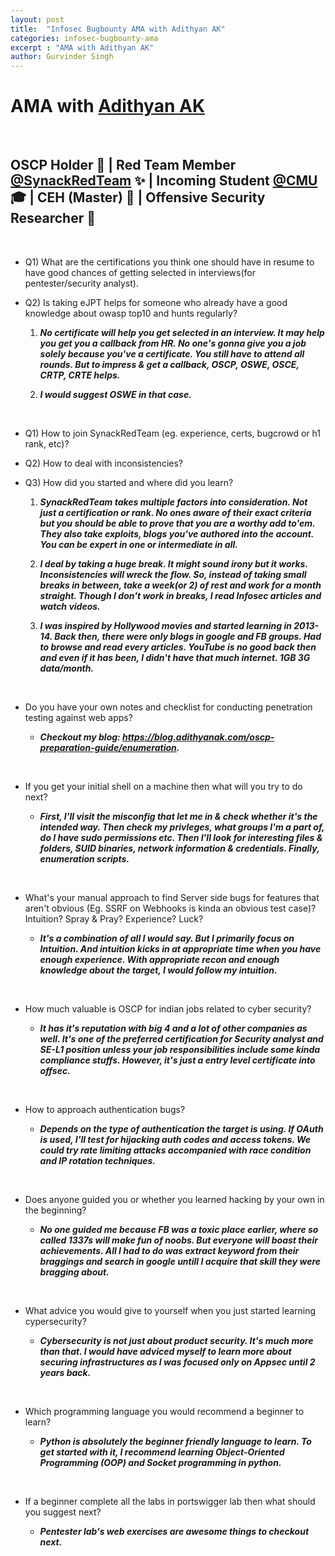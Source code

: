 ```yaml
---
layout: post
title:  "Infosec Bugbounty AMA with Adithyan AK"
categories: infosec-bugbounty-ama
excerpt : "AMA with Adithyan AK"
author: Gurvinder Singh
---
```


# AMA with [Adithyan AK](https://twitter.com/akoffsec)

<br>

## OSCP Holder 🔏 | Red Team Member [@SynackRedTeam](https://twitter.com/SynackRedTeam) ✨ | Incoming Student [@CMU](https://www.cmu.edu/) 🎓 | CEH (Master) 📜 | Offensive Security Researcher 👦

<br>

 - Q1) What are the certifications you think one should have in resume to have good chances of  getting selected in interviews(for pentester/security analyst).

 - Q2) Is taking eJPT helps for someone who already have a good knowledge about owasp top10 and hunts regularly?

   1. ***No certificate will help you get selected in an interview. It may help you get you a callback from HR. No one's gonna give you a job solely because you've a certificate. You still have to attend all rounds. But to impress & get a callback, OSCP, OSWE, OSCE, CRTP, CRTE helps.***

   2. ***I would suggest OSWE in that case.***

<br>

 - Q1) How to join SynackRedTeam (eg. experience, certs, bugcrowd or h1 rank, etc)?

 - Q2) How to deal with inconsistencies?

 - Q3) How did you started and where did you learn?

   1. ***SynackRedTeam takes multiple factors into consideration. Not just a certification or rank. No ones aware of their exact criteria but you should be able to prove that you are a worthy add to'em. They also take exploits, blogs you've authored into the account. You can be expert in one or intermediate in all.***

   2. ***I deal by taking a huge break. It might sound irony but it works. Inconsistencies will wreck the flow. So, instead of taking small breaks in between, take a week(or 2) of rest and work for a month straight. Though I don't work in breaks, I read Infosec articles and watch videos.***

   3. ***I was inspired by Hollywood movies and started learning in 2013-14. Back then, there were only blogs in google and FB groups. Had to browse and read every articles. YouTube is no good back then and even if it has been, I didn't have that much internet. 1GB 3G data/month.***

<br>

 - Do you have your own notes and checklist for conducting penetration testing against web apps?

   - ***Checkout my blog: <https://blog.adithyanak.com/oscp-preparation-guide/enumeration>.***

<br>

 - If you get your initial shell on a machine then what will you try to do next?

   - ***First, I'll visit the misconfig that let me in & check whether it's the intended way. Then check my privleges, what groups I'm a part of, do I have sudo permissions etc. Then I'll look for interesting files & folders, SUID binaries, network information & credentials. Finally, enumeration scripts.***

<br>

 - What's your manual approach to find Server side bugs for features that aren't obvious (Eg. SSRF on Webhooks is kinda an obvious test case)? Intuition? Spray & Pray? Experience? Luck?

   - ***It's a combination of all I would say. But I primarily focus on Intuition. And intuition kicks in at appropriate time when you have enough experience. With appropriate recon and enough knowledge about the target, I would follow my intuition.***

<br>

 - How much valuable is OSCP for indian jobs related to cyber security?

   - ***It has it's reputation with big 4 and a lot of other companies as well. It's one of the preferred certification for Security analyst and SE-L1 position unless your job responsibilities include some kinda compliance stuffs. However, it's just a entry level certificate into offsec.***

<br>

 - How to approach authentication bugs?

   - ***Depends on the type of authentication the target is using. If OAuth is used, I'll test for hijacking auth codes and access tokens. We could try rate limiting attacks accompanied with race condition and IP rotation techniques.***

<br>

 - Does anyone guided you or whether you learned hacking by your own in the beginning?

   - ***No one guided me because FB was a toxic place earlier, where so called 1337s will make fun of noobs. But everyone will boast their achievements. All I had to do was extract keyword from their braggings and search in google untill I acquire that skill they were bragging about.***

<br>

 - What advice you would give to yourself when you just started learning cypersecurity?

   - ***Cybersecurity is not just about product security. It's much more than that. I would have adviced myself to learn more about securing infrastructures as I was focused only on Appsec until 2 years back.***

<br>

 - Which programming language you would recommend a beginner to learn?

   - ***Python is absolutely the beginner friendly language to learn. To get started with it, I recommend learning Object-Oriented Programming (OOP) and Socket programming in python.***

<br>

 - If a beginner complete all the labs in portswigger lab then what should you suggest next?

   - ***Pentester lab's web exercises are awesome things to checkout next.***
